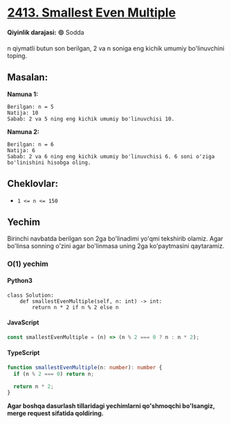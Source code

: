 # [2413. Smallest Even Multiple](https://leetcode.com/problems/smallest-even-multiple/)

**Qiyinlik darajasi:** :green_circle: Sodda

n qiymatli butun son berilgan, 2 va n soniga eng kichik umumiy bo'linuvchini toping.

## Masalan:

**Namuna 1:**

```text
Berilgan: n = 5
Natija: 10
Sabab: 2 va 5 ning eng kichik umumiy bo'linuvchisi 10.
```

**Namuna 2:**

```
Berilgan: n = 6
Natija: 6
Sabab: 2 va 6 ning eng kichik umumiy bo'linuvchisi 6. 6 soni o'ziga bo'linishini hisobga oling.
```

## Cheklovlar:

- `1 <= n <= 150`

## Yechim

Birinchi navbatda berilgan son 2ga bo'linadimi yo'qmi tekshirib olamiz. Agar bo'linsa sonning o'zini agar bo'linmasa uning 2ga ko'paytmasini qaytaramiz.

### O(1) yechim

#### Python3

```python3
class Solution:
    def smallestEvenMultiple(self, n: int) -> int:
        return n * 2 if n % 2 else n
```

#### JavaScript

```js
const smallestEvenMultiple = (n) => (n % 2 === 0 ? n : n * 2);
```

#### TypeScript

```typescript
function smallestEvenMultiple(n: number): number {
  if (n % 2 === 0) return n;

  return n * 2;
}
```

**Agar boshqa dasurlash tillaridagi yechimlarni qo'shmoqchi bo'lsangiz, merge request sifatida qoldiring.**
